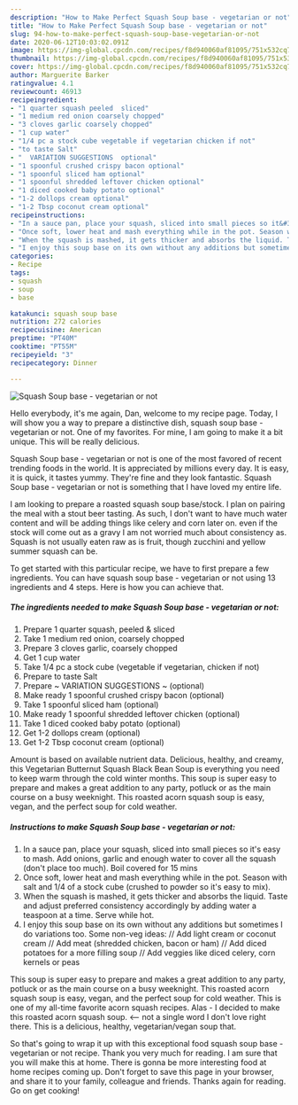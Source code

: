 ```yaml
---
description: "How to Make Perfect Squash Soup base - vegetarian or not"
title: "How to Make Perfect Squash Soup base - vegetarian or not"
slug: 94-how-to-make-perfect-squash-soup-base-vegetarian-or-not
date: 2020-06-12T10:03:02.091Z
image: https://img-global.cpcdn.com/recipes/f8d940060af81095/751x532cq70/squash-soup-base-vegetarian-or-not-recipe-main-photo.jpg
thumbnail: https://img-global.cpcdn.com/recipes/f8d940060af81095/751x532cq70/squash-soup-base-vegetarian-or-not-recipe-main-photo.jpg
cover: https://img-global.cpcdn.com/recipes/f8d940060af81095/751x532cq70/squash-soup-base-vegetarian-or-not-recipe-main-photo.jpg
author: Marguerite Barker
ratingvalue: 4.1
reviewcount: 46913
recipeingredient:
- "1 quarter squash peeled  sliced"
- "1 medium red onion coarsely chopped"
- "3 cloves garlic coarsely chopped"
- "1 cup water"
- "1/4 pc a stock cube vegetable if vegetarian chicken if not"
- "to taste Salt"
- "  VARIATION SUGGESTIONS  optional"
- "1 spoonful crushed crispy bacon optional"
- "1 spoonful sliced ham optional"
- "1 spoonful shredded leftover chicken optional"
- "1 diced cooked baby potato optional"
- "1-2 dollops cream optional"
- "1-2 Tbsp coconut cream optional"
recipeinstructions:
- "In a sauce pan, place your squash, sliced into small pieces so it&#39;s easy to mash. Add onions, garlic and enough water to cover all the squash (don&#39;t place too much). Boil covered for 15 mins"
- "Once soft, lower heat and mash everything while in the pot. Season with salt and 1/4 of a stock cube (crushed to powder so it&#39;s easy to mix)."
- "When the squash is mashed, it gets thicker and absorbs the liquid. Taste and adjust preferred consistency accordingly by adding water a teaspoon at a time. Serve while hot."
- "I enjoy this soup base on its own without any additions but sometimes I do variations too. Some non-veg ideas: // Add light cream or coconut cream // Add meat (shredded chicken, bacon or ham) // Add diced potatoes for a more filling soup // Add veggies like diced celery, corn kernels or peas"
categories:
- Recipe
tags:
- squash
- soup
- base

katakunci: squash soup base 
nutrition: 272 calories
recipecuisine: American
preptime: "PT40M"
cooktime: "PT55M"
recipeyield: "3"
recipecategory: Dinner

---
```



![Squash Soup base - vegetarian or not](https://img-global.cpcdn.com/recipes/f8d940060af81095/751x532cq70/squash-soup-base-vegetarian-or-not-recipe-main-photo.jpg)

Hello everybody, it's me again, Dan, welcome to my recipe page. Today, I will show you a way to prepare a distinctive dish, squash soup base - vegetarian or not. One of my favorites. For mine, I am going to make it a bit unique. This will be really delicious.

Squash Soup base - vegetarian or not is one of the most favored of recent trending foods in the world. It is appreciated by millions every day. It is easy, it is quick, it tastes yummy. They're fine and they look fantastic. Squash Soup base - vegetarian or not is something that I have loved my entire life.

I am looking to prepare a roasted squash soup base/stock. I plan on pairing the meal with a stout beer tasting. As such, I don&#39;t want to have much water content and will be adding things like celery and corn later on. even if the stock will come out as a gravy I am not worried much about consistency as. Squash is not usually eaten raw as is fruit, though zucchini and yellow summer squash can be.


To get started with this particular recipe, we have to first prepare a few ingredients. You can have squash soup base - vegetarian or not using 13 ingredients and 4 steps. Here is how you can achieve that.

<!--inarticleads1-->

##### The ingredients needed to make Squash Soup base - vegetarian or not:

1. Prepare 1 quarter squash, peeled &amp; sliced
1. Take 1 medium red onion, coarsely chopped
1. Prepare 3 cloves garlic, coarsely chopped
1. Get 1 cup water
1. Take 1/4 pc a stock cube (vegetable if vegetarian, chicken if not)
1. Prepare to taste Salt
1. Prepare  ~ VARIATION SUGGESTIONS ~ (optional)
1. Make ready 1 spoonful crushed crispy bacon (optional)
1. Take 1 spoonful sliced ham (optional)
1. Make ready 1 spoonful shredded leftover chicken (optional)
1. Take 1 diced cooked baby potato (optional)
1. Get 1-2 dollops cream (optional)
1. Get 1-2 Tbsp coconut cream (optional)


Amount is based on available nutrient data. Delicious, healthy, and creamy, this Vegetarian Butternut Squash Black Bean Soup is everything you need to keep warm through the cold winter months. This soup is super easy to prepare and makes a great addition to any party, potluck or as the main course on a busy weeknight. This roasted acorn squash soup is easy, vegan, and the perfect soup for cold weather. 

<!--inarticleads2-->

##### Instructions to make Squash Soup base - vegetarian or not:

1. In a sauce pan, place your squash, sliced into small pieces so it&#39;s easy to mash. Add onions, garlic and enough water to cover all the squash (don&#39;t place too much). Boil covered for 15 mins
1. Once soft, lower heat and mash everything while in the pot. Season with salt and 1/4 of a stock cube (crushed to powder so it&#39;s easy to mix).
1. When the squash is mashed, it gets thicker and absorbs the liquid. Taste and adjust preferred consistency accordingly by adding water a teaspoon at a time. Serve while hot.
1. I enjoy this soup base on its own without any additions but sometimes I do variations too. Some non-veg ideas: // Add light cream or coconut cream // Add meat (shredded chicken, bacon or ham) // Add diced potatoes for a more filling soup // Add veggies like diced celery, corn kernels or peas


This soup is super easy to prepare and makes a great addition to any party, potluck or as the main course on a busy weeknight. This roasted acorn squash soup is easy, vegan, and the perfect soup for cold weather. This is one of my all-time favorite acorn squash recipes. Alas - I decided to make this roasted acorn squash soup. &lt;— not a single word I don&#39;t love right there. This is a delicious, healthy, vegetarian/vegan soup that. 

So that's going to wrap it up with this exceptional food squash soup base - vegetarian or not recipe. Thank you very much for reading. I am sure that you will make this at home. There is gonna be more interesting food at home recipes coming up. Don't forget to save this page in your browser, and share it to your family, colleague and friends. Thanks again for reading. Go on get cooking!
